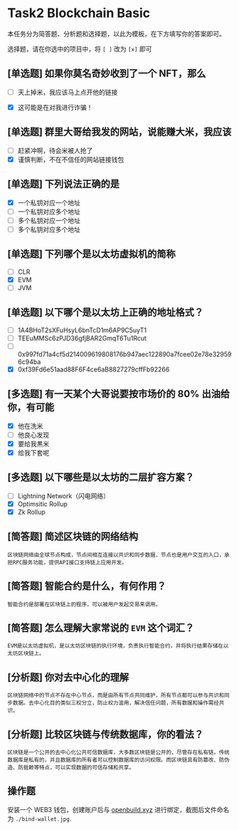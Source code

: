 # Task2 Blockchain Basic

本任务分为简答题、分析题和选择题，以此为模板，在下方填写你的答案即可。

选择题，请在你选中的项目中，将 `[ ]` 改为 `[x]` 即可



## [单选题] 如果你莫名奇妙收到了一个 NFT，那么

- [ ] 天上掉米，我应该马上点开他的链接
- [x] 这可能是在对我进行诈骗！



## [单选题] 群里大哥给我发的网站，说能赚大米，我应该

- [ ] 赶紧冲啊，待会米被人抢了
- [x] 谨慎判断，不在不信任的网站链接钱包

## [单选题] 下列说法正确的是

- [x] 一个私钥对应一个地址
- [ ] 一个私钥对应多个地址
- [ ] 多个私钥对应一个地址
- [ ] 多个私钥对应多个地址

 ## [单选题] 下列哪个是以太坊虚拟机的简称

- [ ] CLR
- [x] EVM
- [ ] JVM

## [单选题] 以下哪个是以太坊上正确的地址格式？

- [ ] 1A4BHoT2sXFuHsyL6bnTcD1m6AP9C5uyT1
- [ ] TEEuMMSc6zPJD36gfjBAR2GmqT6Tu1Rcut
- [ ] 0x997fd71a4cf5d214009619808176b947aec122890a7fcee02e78e329596c94ba
- [x] 0xf39Fd6e51aad88F6F4ce6aB8827279cffFb92266
      
## [多选题] 有一天某个大哥说要按市场价的 80% 出油给你，有可能

- [x] 他在洗米
- [ ] 他良心发现
- [x] 要给我黒米
- [x] 给我下套呢

## [多选题] 以下哪些是以太坊的二层扩容方案？

- [ ] Lightning Network（闪电网络）
- [x] Optimsitic Rollup
- [x] Zk Rollup

## [简答题] 简述区块链的网络结构

```
区块链网络由全球节点构成，节点间相互连接以共识和同步数据，节点也是用户交互的入口，承担RPC服务功能，提供API接口支持链上应用开发。
```



## [简答题] 智能合约是什么，有何作用？

```
智能合约是部署在区块链上的程序，可以被用户发起交易来调用。
```



## [简答题] 怎么理解大家常说的 `EVM` 这个词汇？

```
EVM是以太坊虚拟机，是以太坊区块链的执行环境，负责执行智能合约，并将执行结果存储在以太坊区块链上。
```



## [分析题] 你对去中心化的理解

```
区块链网络中的节点不存在中心节点，而是由所有节点共同维护，所有节点都可以参与共识和同步数据。去中心化目的类似三权分立，防止权力滥用，解决信任问题，所有数据和操作需经共识。
```



## [分析题] 比较区块链与传统数据库，你的看法？

```
区块链是一个公开的去中心化公共可信数据库，大多数区块链是公开的，尽管存在私有链。传统数据库是私有的，并且数据库的所有者可以控制数据库的访问权限。而区块链具有防篡改、防伪造、防抵赖等特点，可以实现数据的可信存储和共享。
```



## 操作题

安装一个 WEB3 钱包，创建账户后与 [openbuild.xyz](https://openbuild.xyz/profile) 进行绑定，截图后文件命名为 `./bind-wallet.jpg`.
